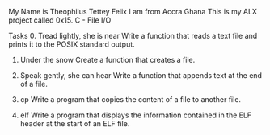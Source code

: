 My Name is Theophilus Tettey Felix
I am from Accra Ghana
This is my ALX project called 0x15. C - File I/O

Tasks
0. Tread lightly, she is near
Write a function that reads a text file and prints it to the POSIX standard output.


1. Under the snow
Create a function that creates a file.

2. Speak gently, she can hear
Write a function that appends text at the end of a file.

3. cp
Write a program that copies the content of a file to another file.

4. elf
Write a program that displays the information contained in the ELF header at the start of an ELF file.
